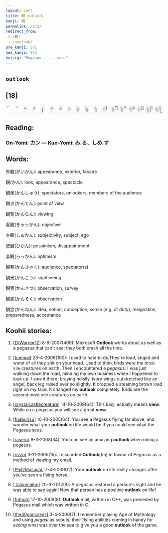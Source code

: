 ```yaml
---
layout: post
title: 観 outlook
kanji: 観
permalink: /572/
redirect_from:
 - /観/
 - /outlook/
pre_kanji: 571
nex_kanji: 573
heisig: "Pegasus . . . see."
---
```


## `outlook`

## [18]

<div class="stroke"><img src="../images/E8A6B3.png" /></div>

## Reading:

### On-Yomi: カン &mdash; Kun-Yomi: み.る、しめ.す

## Words:

外観(がいかん): appearance, exterior, facade

観(かん): look, appearance, spectacle

観衆(かんしゅう): spectators, onlookers, members of the audience

観点(かんてん): point of view

観覧(かんらん): viewing

客観(きゃっかん): objective

主観(しゅかん): subjectivity, subject, ego

悲観(ひかん): pessimism, disappointment

楽観(らっかん): optimism

観客(かんきゃく): audience, spectator(s)

観光(かんこう): sightseeing

観察(かんさつ): observation, survey

観測(かんそく): observation

観念(かんねん): idea, notion, conception, sense (e.g. of duty), resignation, preparedness, acceptance

## Koohii stories:

1) [<a href="http://kanji.koohii.com/profile/DrWarrior12">DrWarrior12</a>] 8-9-2007(409): Microsoft<strong> Outlook</strong> works about as well as a pegasus that can&#039;t see: they both crash all the time. 

2) [<a href="http://kanji.koohii.com/profile/tummai">tummai</a>] 23-4-2008(100): I used to hate birds.They&#039;re loud, stupid and worst of all they shit on your head. Used to think birds were the most vile creatures on earth. Then I encountered a <em>pegasus</em>. I was just walking down the road, minding my own business when I happened to <em>look</em> up. I <em>saw</em> it there, braying noisily, ivory wings outstretched like an angel, back leg raised ever so slightly. It dropped a steaming brown load right on my face. It changed my<strong> outlook</strong> completely. Birds are the second most vile creatures on earth. 

3) [<a href="http://kanji.koohii.com/profile/crystalcastlecreature">crystalcastlecreature</a>] 14-10-2009(64): This kanji actually means <strong>view</strong>. While on a pegasus you will see a great <strong>view</strong>. 

4) [<a href="http://kanji.koohii.com/profile/fuaburisu">fuaburisu</a>] 10-10-2005(64): You see a Pegasus flying far above, and wonder what your<strong> outlook</strong> on life would be if you could see what the Pegasus sees. 

5) [<a href="http://kanji.koohii.com/profile/raseru">raseru</a>] 8-3-2008(34): You can see an amazing<strong> outlook</strong> when riding a pegasus. 

6) [<a href="http://kanji.koohii.com/profile/rizzo">rizzo</a>] 3-11-2005(15): I discarded<strong> Outlook</strong>(tm) in favour of <em>Pegasus</em> as a method of <em>viewing</em> my email. 

7) [<a href="http://kanji.koohii.com/profile/Phil2Musashi">Phil2Musashi</a>] 7-4-2009(12): Your<strong> outlook</strong> on life really changes after you&#039;ve seen a flying horse. 

8) [<a href="http://kanji.koohii.com/profile/Talonmalon">Talonmalon</a>] 20-3-2012(9): A <em>pegasus</em> restored a person&#039;s sight and he was able to <em>see</em> again! Now that person has a positive<strong> outlook</strong> on life! 

9) [<a href="http://kanji.koohii.com/profile/futnuh">futnuh</a>] 17-10-2009(8): <strong>Outlook</strong> mail, written in C++, was preceded by Pegasus mail which was written in C. 

10) [<a href="http://kanji.koohii.com/profile/the40pancakes">the40pancakes</a>] 3-4-2009(7): I remember playing Age of Mythology and using <em>pegasi</em> as scouts, their flying abilities coming in handy for <em>seeing</em> what was over the sea to give you a good<strong> outlook</strong> of the game. 
